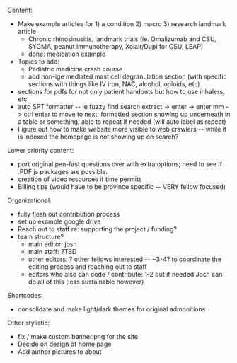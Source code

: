 Content:

- Make example articles for 1) a condition 2) macro 3) research landmark article
  - Chronic rhinosinusitis, landmark trials (ie. Omalizumab and CSU, SYGMA, peanut immunotherapy, Xolair/Dupi for CSU, LEAP) 
  - done: medication example
- Topics to add:
  - Pediatric medicine crash course
  - add non-ige mediated mast cell degranulation section (with specific sections with things like IV iron, NAC, alcohol, opioids, etc)
- sections for pdfs for not only patient handouts but how to use inhalers, etc.
- auto SPT formatter -- ie fuzzy find search extract -> enter -> enter mm -> ctrl enter to move to next; formatted section showing up underneath in a table or something; able to repeat if needed (will auto label as repeat)
- Figure out how to make website more visible to web crawlers -- while it is indexed the homepage is not showing up on search?

Lower priority content:

- port original pen-fast questions over with extra options; need to see if .PDF js packages are possible.
- creation of video resources if time permits 
- Billing tips (would have to be province specific -- VERY fellow focused)

Organizational:

- fully flesh out contribution process
- set up example google drive
- Reach out to staff re: supporting the project / funding?
- team structure?
  - main editor: josh
  - main staff: ?TBD
  - other editors: ? other fellows interested -- ~3-4? to coordinate the editing process and reaching out to staff
  - editors who also can code / contribute: 1-2 but if needed Josh can do all of this (less sustainable however)

Shortcodes:

- consolidate and make light/dark themes for original admonitions

Other stylistic:

- fix / make custom banner.png for the site
- Decide on design of home page
- Add author pictures to about
